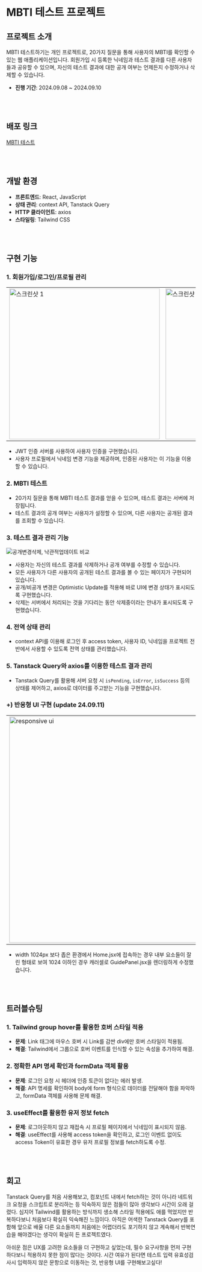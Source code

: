 # MBTI 테스트 프로젝트

## 프로젝트 소개

MBTI 테스트하기는 개인 프로젝트로, 20가지 질문을 통해 사용자의 MBTI를 확인할 수 있는 웹 애플리케이션입니다. 회원가입 시 등록한 닉네임과 테스트 결과를 다른 사용자들과 공유할 수 있으며, 자신의 테스트 결과에 대한 공개 여부는 언제든지 수정하거나 삭제할 수 있습니다.

- **진행 기간**: 2024.09.08 ~ 2024.09.10

<br/>
<br/>

## 배포 링크

[MBTI 테스트](https://mbti-test-taupe.vercel.app)

<br/>
<br/>

## 개발 환경

- **프론트엔드**: React, JavaScript
- **상태 관리**: context API, Tanstack Query
- **HTTP 클라이언트**: axios
- **스타일링**: Tailwind CSS

<br/>
<br/>

## 구현 기능

### 1. 회원가입/로그인/프로필 관리

<table>
  <tr>
    <td><img src="https://github.com/user-attachments/assets/1994453e-339d-43aa-b761-e6a92a5781de" alt="스크린샷 1" width="400"></td>
    <td><img src="https://github.com/user-attachments/assets/973eb102-9594-4897-82cd-c9f709413ddb" alt="스크린샷 2" width="400"></td>
  </tr>
</table>


- JWT 인증 서버를 사용하여 사용자 인증을 구현했습니다.
- 사용자 프로필에서 닉네임 변경 기능을 제공하며, 인증된 사용자는 이 기능을 이용할 수 있습니다.

### 2. MBTI 테스트
- 20가지 질문을 통해 MBTI 테스트 결과를 얻을 수 있으며, 테스트 결과는 서버에 저장됩니다.
- 테스트 결과의 공개 여부는 사용자가 설정할 수 있으며, 다른 사용자는 공개된 결과를 조회할 수 있습니다.

### 3. 테스트 결과 관리 기능
![공개변경삭제, 낙관적업데이트 비교](https://github.com/user-attachments/assets/8c5b2d3c-f1a8-4372-b537-7edb6fe13538)

- 사용자는 자신의 테스트 결과를 삭제하거나 공개 여부를 수정할 수 있습니다.
- 모든 사용자가 다른 사용자의 공개된 테스트 결과를 볼 수 있는 페이지가 구현되어 있습니다.
- 공개/비공개 변경은 Optimistic Update를 적용해 바로 UI에 변경 상태가 표시되도록 구현했습니다.
- 삭제는 서버에서 처리되는 것을 기다리는 동안 삭제중이라는 안내가 표시되도록 구현했습니다.

### 4. 전역 상태 관리
- context API를 이용해 로그인 후 access token, 사용자 ID, 닉네임을 프로젝트 전반에서 사용할 수 있도록 전역 상태를 관리했습니다.

### 5. Tanstack Query와 axios를 이용한 테스트 결과 관리
- Tanstack Query를 활용해 서버 요청 시 `isPending`, `isError`, `isSuccess` 등의 상태를 제어하고, axios로 데이터를 주고받는 기능을 구현했습니다.

### +) 반응형 UI 구현 (update 24.09.11)
<table>
  <tr>
    <td><img src="https://github.com/user-attachments/assets/a872660a-c130-403e-aac1-bf20cdbfb2ae" alt="responsive ui" width="600"></td>
    <td><img src="https://github.com/user-attachments/assets/f84415bb-e16b-403b-bf88-bab70849e878" alt="image" width="200"></td>
  </tr>
</table>

- width 1024px 보다 좁은 환경에서 Home.jsx에 접속하는 경우 내부 요소들이 잘린 형태로 보여 1024 이하인 경우 캐러셀로 GuidePanel.jsx을 렌더링하게 수정했습니다.


<br/>
<br/>

## 트러블슈팅

### 1. Tailwind group hover를 활용한 호버 스타일 적용
- **문제**: Link 태그에 마우스 호버 시 Link를 감싼 div에만 호버 스타일이 적용됨.
- **해결**: Tailwind에서 그룹으로 호버 이벤트를 인식할 수 있는 속성을 추가하여 해결.

### 2. 정확한 API 명세 확인과 formData 객체 활용
- **문제**: 로그인 요청 시 헤더에 인증 토큰이 없다는 에러 발생.
- **해결**: API 명세를 확인하여 body에 form 형식으로 데이터를 전달해야 함을 파악하고, formData 객체를 사용해 문제 해결.

### 3. useEffect를 활용한 유저 정보 fetch
- **문제**: 로그아웃하지 않고 재접속 시 프로필 페이지에서 닉네임이 표시되지 않음.
- **해결**: useEffect를 사용해 access token을 확인하고, 로그인 이벤트 없이도 access Token이 유효한 경우 유저 프로필 정보를 fetch하도록 수정.

<br/>
<br/>

## 회고
Tanstack Query를 처음 사용해보고, 컴포넌트 내에서 fetch하는 것이 아니라 네트워크 요청을 스크립트로 분리하는 등 익숙하지 않은 점들이 많아 생각보다 시간이 오래 걸렸다. 심지어 Tailwind를 활용하는 방식까지 생소해 스타일 적용에도 애를 먹었지만 반복하다보니 처음보다 확실히 익숙해진 느낌이다. 아직은 어색한 Tanstack Query를 포함해 앞으로 배울 다른 요소들까지 처음에는 어렵더라도 포기하지 않고 계속해서 반복연습을 해야겠다는 생각이 확실히 든 프로젝트였다.

아쉬운 점은 UX를 고려한 요소들을 더 구현하고 싶었는데, 필수 요구사항을 먼저 구현하다보니 적용하지 못한 점이 많다는 것이다. 시간 여유가 된다면 테스트 입력 유효성검사시 입력하지 않은 문항으로 이동하는 것, 반응형 UI를 구현해보고싶다!
